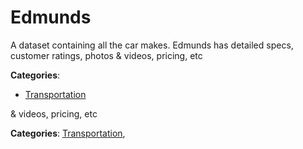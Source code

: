 # Edmunds


A dataset containing all the car makes. Edmunds has detailed specs, customer ratings, photos & videos, pricing, etc



**Categories**:

- [Transportation](https://github.com/apis-list/apis-list#transportation)



 & videos, pricing, etc

**Categories**:  [Transportation](https://github/apis-list/apis-list#transportation),


